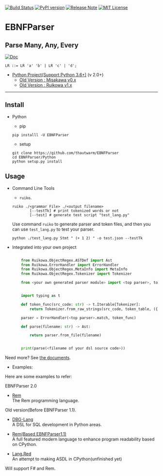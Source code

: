 [![Build Status](https://travis-ci.org/thautwarm/EBNFParser.svg?branch=boating-new)](https://travis-ci.org/thautwarm/EBNFParser)
[![PyPI version](https://img.shields.io/pypi/v/EBNFParser.svg)](https://pypi.python.org/pypi/EBNFParser)
[![Release Note](https://img.shields.io/badge/note-release-orange.svg)](https://github.com/thautwarm/EBNFParser/blob/boating-new/Python/release-note)
[![MIT License](https://img.shields.io/badge/license-MIT-Green.svg?style=flat)](https://github.com/thautwarm/EBNFParser/blob/boating-new/LICENSE)

# EBNFParser
Parse Many, Any, Every
-----------------------

[![Doc](https://img.shields.io/badge/document-2.1.2-yellow.svg?style=flat)](http://ebnfparser.readthedocs.io/en/boating-new)

```
LR ::= LR 'a' 'b' | LR 'c' | 'd';
```


- [Python Project(Support Python 3.6+)](https://github.com/thautwarm/EBNFParser/tree/boating-new/Python) (v 2.0+)
    - [Old Version : Misakawa v0.x](https://github.com/thautwarm/EBNFParser/tree/master/Misakawa.md)
    - [Old Version : Ruikowa v1.x](https://github.com/thautwarm/EBNFParser/tree/master/README.md)
 
--------------------

## Install
- Python
    - pip  

    `pip installl -U EBNFParser`
    
    - setup 

    ```shell
    git clone https://github.com/thautwarm/EBNFParser
    cd EBNFParser/Python
    python setup.py install
    ``` 

## Usage 

- Command Line Tools
    - `ruiko`.

    ```shell
    ruiko ./<grammar File> ./<output filename>
            [--testTk] # print tokenized words or not
            [--test] # generate test script "test_lang.py"
    ```
    Use command `ruiko` to generate parser and token files, and then you can use `test_lang.py` to test your parser.

    ```shell
    python ./test_lang.py Stmt " (+ 1 2) " -o test.json --testTk
    ```

- Integrated into your own project

    ```python

        from Ruikowa.ObjectRegex.ASTDef import Ast
        from Ruikowa.ErrorHandler import ErrorHandler
        from Ruikowa.ObjectRegex.MetaInfo import MetaInfo
        from Ruikowa.ObjectRegex.Tokenizer import Tokenizer

        from <your own generated parser module> import <top parser>, token_table


        import typing as t

        def token_func(src_code: str) -> t.Iterable[Tokenizer]:
            return Tokenizer.from_raw_strings(src_code, token_table, ({<the names of tokenizers you would ignore>}, {<the string contents of tokenizers you would ignore>}))

        parser = ErrorHandler(<top parser>.match, token_func)

        def parse(filename: str) -> Ast:

            return parser.from_file(filename)


        print(parse(<filename of your dsl source code>))

    ```

Need more? See [the documents](http://ebnfparser.readthedocs.io/en/boating-new).

- Examples:

Here are some examples to refer:  

EBNFParser 2.0

- [Rem](https://github.com/thautwarm/Rem)  
    The Rem programming language.


Old version(Before EBNFParser 1.1).  

- [DBG-Lang](https://github.com/thautwarm/dbg-lang)  
    A DSL for SQL development in Python areas.

- [Rem(Based EBNFParser1.1)](https://github.com/thautwarm/Rem/tree/backend-ebnfparser1.1)  
    A full featured modern language to enhance program readability based on CPython.

- [Lang.Red](https://github.com/thautwarm/lang.red)  
    An attempt to making ASDL in CPython(unfinished yet)

Will support F# and Rem.

    














